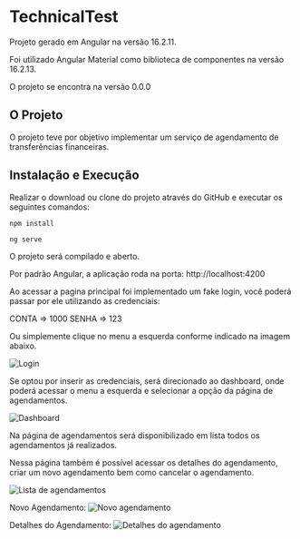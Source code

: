 # TechnicalTest

Projeto gerado em Angular na versão 16.2.11.

Foi utilizado Angular Material como biblioteca de componentes na versão 16.2.13.

O projeto se encontra na versão 0.0.0

## O Projeto
O projeto teve por objetivo implementar um serviço de agendamento de transferências financeiras.

## Instalação e Execução

Realizar o download ou clone do projeto através do GitHub e executar os seguintes comandos:

```
npm install
```

```
ng serve
```

O projeto será compilado e aberto.

Por padrão Angular, a aplicação roda na porta: http://localhost:4200


Ao acessar a pagina principal foi implementado um fake login, você poderá passar por ele utilizando 
as credenciais:

CONTA => 1000
SENHA => 123

Ou simplemente clique no menu a esquerda conforme indicado na imagem abaixo.

![Login](https://images2.imgbox.com/3e/04/MoNS8eML_o.jpg)

Se optou por inserir as credenciais, será direcionado ao  dashboard, onde poderá acessar o menu a esquerda e selecionar a opção da página de agendamentos.

![Dashboard](https://images2.imgbox.com/63/bc/CcTHui4J_o.jpg)

Na página de agendamentos será disponibilizado em lista todos os agendamentos já realizados. 

Nessa página também é possível acessar os detalhes do agendamento, criar um novo agendamento bem como cancelar o agendamento.

![Lista de agendamentos](https://images2.imgbox.com/37/e1/v0fY3gCF_o.jpg)

Novo Agendamento:
![Novo agendamento](https://images2.imgbox.com/00/2a/egsewLGX_o.jpg)

Detalhes do Agendamento:
![Detalhes do agendamento](https://images2.imgbox.com/cd/3b/T3JwSKNC_o.jpg)




































